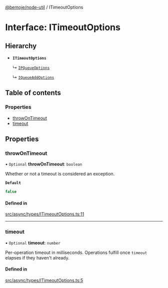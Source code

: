 [@bemoje/node-util](/docs/index.md) / ITimeoutOptions

# Interface: ITimeoutOptions

## Hierarchy

- **`ITimeoutOptions`**

  ↳ [`IPQueueOptions`](/docs/interfaces/IPQueueOptions.md)

  ↳ [`IQueueAddOptions`](/docs/interfaces/IQueueAddOptions.md)

## Table of contents

### Properties

- [throwOnTimeout](/docs/interfaces/ITimeoutOptions.md#throwontimeout)
- [timeout](/docs/interfaces/ITimeoutOptions.md#timeout)

## Properties

### throwOnTimeout

• `Optional` **throwOnTimeout**: `boolean`

Whether or not a timeout is considered an exception.

**`Default`**

```ts
false
```

#### Defined in

[src/async/types/ITimeoutOptions.ts:11](https://github.com/bemoje/bemoje-node-util/blob/f65e483/src/async/types/ITimeoutOptions.ts#L11)

___

### timeout

• `Optional` **timeout**: `number`

Per-operation timeout in milliseconds. Operations fulfill once `timeout` elapses if they haven't already.

#### Defined in

[src/async/types/ITimeoutOptions.ts:5](https://github.com/bemoje/bemoje-node-util/blob/f65e483/src/async/types/ITimeoutOptions.ts#L5)

